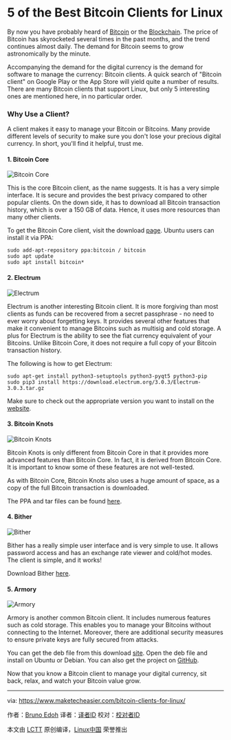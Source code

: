 5 of the Best Bitcoin Clients for Linux
======
By now you have probably heard of [Bitcoin][1] or the [Blockchain][2]. The price of Bitcoin has skyrocketed several times in the past months, and the trend continues almost daily. The demand for Bitcoin seems to grow astronomically by the minute.

Accompanying the demand for the digital currency is the demand for software to manage the currency: Bitcoin clients. A quick search of "Bitcoin client" on Google Play or the App Store will yield quite a number of results. There are many Bitcoin clients that support Linux, but only 5 interesting ones are mentioned here, in no particular order.

### Why Use a Client?
A client makes it easy to manage your Bitcoin or Bitcoins. Many provide different levels of security to make sure you don't lose your precious digital currency. In short, you'll find it helpful, trust me.

#### 1. Bitcoin Core

![Bitcoin Core][3]

This is the core Bitcoin client, as the name suggests. It is has a very simple interface. It is secure and provides the best privacy compared to other popular clients. On the down side, it has to download all Bitcoin transaction history, which is over a 150 GB of data. Hence, it uses more resources than many other clients.

To get the Bitcoin Core client, visit the download [page][4]. Ubuntu users can install it via PPA:
```
sudo add-apt-repository ppa:bitcoin / bitcoin 
sudo apt update 
sudo apt install bitcoin*
```

#### 2. Electrum
![Electrum][5]

Electrum is another interesting Bitcoin client. It is more forgiving than most clients as funds can be recovered from a secret passphrase - no need to ever worry about forgetting keys. It provides several other features that make it convenient to manage Bitcoins such as multisig and cold storage. A plus for Electrum is the ability to see the fiat currency equivalent of your Bitcoins. Unlike Bitcoin Core, it does not require a full copy of your Bitcoin transaction history.

The following is how to get Electrum:
```
sudo apt-get install python3-setuptools python3-pyqt5 python3-pip
sudo pip3 install https://download.electrum.org/3.0.3/Electrum-3.0.3.tar.gz
```

Make sure to check out the appropriate version you want to install on the [website][6].

#### 3. Bitcoin Knots

![Bitcoin Knots][13]

Bitcoin Knots is only different from Bitcoin Core in that it provides more advanced features than Bitcoin Core. In fact, it is derived from Bitcoin Core. It is important to know some of these features are not well-tested.

As with Bitcoin Core, Bitcoin Knots also uses a huge amount of space, as a copy of the full Bitcoin transaction is downloaded.

The PPA and tar files can be found [here][7].

#### 4. Bither

![Bither][8]

Bither has a really simple user interface and is very simple to use. It allows password access and has an exchange rate viewer and cold/hot modes. The client is simple, and it works!

Download Bither [here][9].

#### 5. Armory

![Armory][10]

Armory is another common Bitcoin client. It includes numerous features such as cold storage. This enables you to manage your Bitcoins without connecting to the Internet. Moreover, there are additional security measures to ensure private keys are fully secured from attacks.

You can get the deb file from this download [site][11]. Open the deb file and install on Ubuntu or Debian. You can also get the project on [GitHub][12].

Now that you know a Bitcoin client to manage your digital currency, sit back, relax, and watch your Bitcoin value grow.

--------------------------------------------------------------------------------

via: https://www.maketecheasier.com/bitcoin-clients-for-linux/

作者：[Bruno Edoh][a]
译者：[译者ID](https://github.com/译者ID)
校对：[校对者ID](https://github.com/校对者ID)

本文由 [LCTT](https://github.com/LCTT/TranslateProject) 原创编译，[Linux中国](https://linux.cn/) 荣誉推出

[a]:https://www.maketecheasier.com
[1]:https://www.maketecheasier.com/what-is-bitcoin-and-how-you-can-utilize-it-online/
[2]:https://www.maketecheasier.com/bitcoin-blockchain-bundle-deals/
[3]:https://www.maketecheasier.com/assets/uploads/2017/12/bitcoin-core-interface.png (Bitcoin Core)
[4]:https://bitcoin.org/en/download
[5]:https://www.maketecheasier.com/assets/uploads/2017/12/electrum-interface.png (Electrum)
[6]:https://electrum.org/
[7]:https://bitcoinknots.org/
[8]:https://www.maketecheasier.com/assets/uploads/2017/12/bitter-interface.png (Bither)
[9]:https://bither.net/
[10]:https://www.maketecheasier.com/assets/uploads/2017/12/armory-logo2.png (Armory)
[11]:https://www.bitcoinarmory.com/download/
[12]:https://github.com/goatpig/BitcoinArmory
[13]:https://www.maketecheasier.com/assets/uploads/2017/12/bitcoin-core-interface.png
